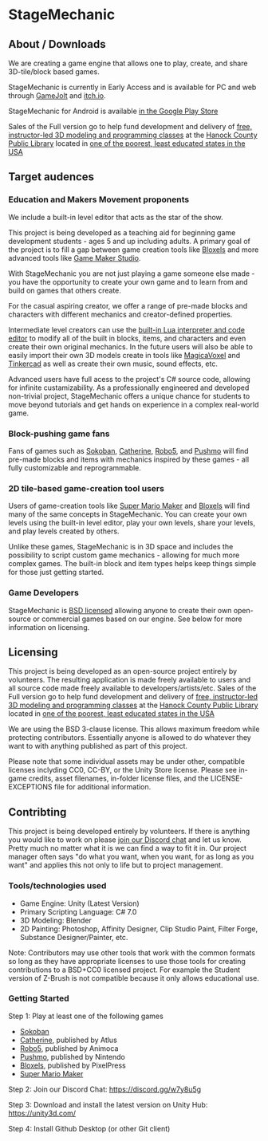 # StageMechanic

## About / Downloads

We are creating a game engine that allows one to play, create, and share 3D-tile/block based games.

StageMechanic is currently in Early Access and is available for PC and web through [GameJolt](https://gamejolt.com/games/StageMechanic/357305) and [itch.io](https://youreperfect.itch.io/stagemechanic).

StageMechanic for Android is available [in the Google Play Store](https://play.google.com/store/apps/developer?id=You%27re+Perfect+Studio)

Sales of the Full version go to help fund development and delivery of [free, instructor-led 3D modeling and programming classes](https://gitlab.com/youreperfectstudio/RoyalGameOfUrCourse) at the [Hanock County Public Library](http://www.hancocklibraries.info/) located in [one of the poorest, least educated states in the USA](https://www.usnews.com/news/best-states/mississippi)

## Target audences

### Education and Makers Movement proponents

We include a built-in level editor that acts as the star of the show.

This project is being developed as a teaching aid for beginning game development students - ages 5 and up including adults. A primary goal of the project is to fill a gap between game creation tools like [Bloxels](http://edu.bloxelsbuilder.com/) and more advanced tools like [Game Maker Studio](https://www.yoyogames.com/gamemaker). 

With StageMechanic you are not just playing a game someone else made - you have the opportunity to create your own game and to learn from and build on games that others create.

For the casual aspiring creator, we offer a range of pre-made blocks and characters with different mechanics and creator-defined properties.

Intermediate level creators can use the [built-in Lua interpreter and code editor](https://www.youtube.com/watch?v=FvleCxA1DH8&list=PLANow1r53Tu5EiuWOlDKUoO6J7Ul8WRAf) to modify all of the built in blocks, items, and characters and even create their own original mechanics. In the future users will also be able to easily import their own 3D models create in tools like [MagicaVoxel](https://ephtracy.github.io/) and [Tinkercad](https://www.tinkercad.com/#/) as well as create their own music, sound effects, etc.

Advanced users have full acess to the project's C# source code, allowing for infinite custamizability. As a professionally engineered and developed non-trivial project, StageMechanic offers a unique chance for students to move beyond tutorials and get hands on experience in a complex real-world game.

### Block-pushing game fans

Fans of games such as [Sokoban](https://en.wikipedia.org/wiki/Sokoban), [Catherine](http://catherinethegame.com/fullbody/home.html), [Robo5](https://play.google.com/store/apps/details?id=com.animoca.google.robo5&hl=en_US), and [Pushmo](https://www.nintendo.com/games/detail/pushmo-3ds) will find pre-made blocks and items with mechanics inspired by these games - all fully customizable and reprogrammable. 

### 2D tile-based game-creation tool users

Users of game-creation tools like [Super Mario Maker](http://supermariomaker.nintendo.com/) and [Bloxels](http://edu.bloxelsbuilder.com/) will find many of the same concepts in StageMechanic. You can create your own levels using the built-in level editor, play your own levels, share your levels, and play levels created by others.

Unlike these games, StageMechanic is in 3D space and includes the possibility to script custom game mechanics - allowing for much more complex games. The built-in block and item types helps keep things simple for those just getting started.

### Game Developers

StageMechanic is [BSD licensed](https://opensource.org/licenses/BSD-3-Clause) allowing anyone to create their own open-source or commercial games based on our engine. See below for more information on licensing. 

## Licensing

This project is being developed as an open-source project entirely by volunteers. The resulting application is made freely available to users and all source code made freely available to developers/artists/etc. Sales of the Full version go to help fund development and delivery of [free, instructor-led 3D modeling and programming classes](https://gitlab.com/youreperfectstudio/RoyalGameOfUrCourse) at the [Hanock County Public Library](http://www.hancocklibraries.info/) located in [one of the poorest, least educated states in the USA](https://www.usnews.com/news/best-states/mississippi)

We are using the BSD 3-clause license. This allows maximum freedom while protecting contributors. Essentially anyone is allowed to do whatever they want to with anything published as part of this project. 

Please note that some individual assets may be under other, compatible licenses inclyding CC0, CC-BY, or the Unity Store license. Please see in-game credits, asset filenames, in-folder license files, and the LICENSE-EXCEPTIONS file for additional information.

## Contribting

This project is being developed entirely by volunteers. If there is anything you would like to work on please [join our Discord chat](https://discord.gg/TBU4MyE) and let us know. Pretty much no matter what it is we can find a way to fit it in. Our project manager often says "do what you want, when you want, for as long as you want" and applies this not only to life but to project management.

### Tools/technologies used

* Game Engine: Unity (Latest Version)
* Primary Scripting Language: C# 7.0
* 3D Modeling: Blender
* 2D Painting: Photoshop, Affinity Designer, Clip Studio Paint, Filter Forge, Substance Designer/Painter, etc.

Note: Contributors may use other tools that work with the common formats so long as they have appropriate licenses to use those tools for creating contributions to a BSD+CC0 licensed project. For example the Student version of Z-Brush is not compatible because it only allows educational use.

### Getting Started

Step 1: Play at least one of the following games
* [Sokoban](https://en.wikipedia.org/wiki/Sokoban)
* [Catherine](http://catherine.wikia.com/wiki/Catherine_Wiki), published by Atlus
* [Robo5](https://play.google.com/store/apps/details?id=com.animoca.google.robo5&hl=en), published by Animoca
* [Pushmo](https://www.nintendo.com/games/detail/pushmo-3ds), published by Nintendo
* [Bloxels](https://www.bloxelsbuilder.com/), published by PixelPress
* [Super Mario Maker](http://supermariomaker.nintendo.com/)

Step 2: Join our Discord Chat: https://discord.gg/w7y8u5g

Step 3: Download and install the latest version on Unity Hub: https://unity3d.com/

Step 4: Install Github Desktop (or other Git client)